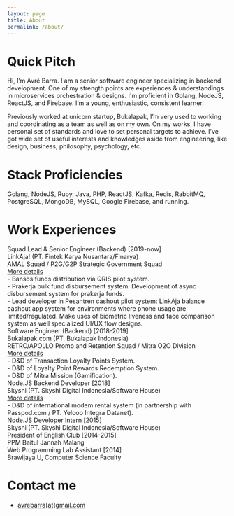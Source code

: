 ```yaml
---
layout: page
title: About
permalink: /about/
---
```


# Quick Pitch

Hi, I’m Avré Barra. I am a senior software engineer specializing in backend development. One of my strength points are experiences & understandings in microservices orchestration & designs. I'm proficient in Golang, NodeJS, ReactJS, and Firebase. I’m a young, enthusiastic, consistent learner.

Previously worked at unicorn startup, Bukalapak, I’m very used to working and coordinating as a team as well as on my own. On my works, I have personal set of standards and love to set personal targets to achieve. I’ve got wide set of useful interests and knowledges aside from engineering, like design, business, philosophy, psychology, etc.

# Stack Proficiencies

Golang, NodeJS, Ruby, Java, PHP, ReactJS, Kafka, Redis, RabbitMQ, PostgreSQL, MongoDB, MySQL, Google Firebase, and running.

# Work Experiences

<div class="separator mt-3 font-light text-xs"></div>
<div class="font-bold text-lg mt-4">Squad Lead & Senior Engineer (Backend) <span class="font-mono font-normal text-xs text-gray-400">[2019-now]</span></div>
<div class="text-gray-900 italic">LinkAja! (PT. Fintek Karya Nusantara/Finarya)</div>
<div class="font-mono text-sm text-gray-700">AMAL Squad / P2G/G2P Strategic Government Squad</div>
<a href="#content-1" class="accordion-toggle font-mono font-normal text-xs text-gray-400">More details</a>

<div class="separator mt-2 font-light text-xs"></div>
<div class="font-mono text-xs text-gray-700 accordion-content" id="content-1">
<div>- Bansos funds distribution via QRIS pilot system.</div>
<div>- Prakerja bulk fund disbursement system: Development of async disbursement system for prakerja funds.</div>
<div>- Lead developer in Pesantren cashout pilot system: LinkAja balance cashout app system for environments where phone usage are limited/regulated. Make uses of biometric liveness and face comparison system as well specialized UI/UX flow designs.</div>
</div>

<div class="font-bold text-lg mt-4">Software Engineer (Backend) <span class="font-mono font-normal text-xs text-gray-400">[2018-2019]</span></div>
<div class="text-gray-900 italic">Bukalapak.com (PT. Bukalapak Indonesia)</div>
<div class="font-mono text-sm text-gray-700">RETRO/APOLLO Promo and Retention Squad / Mitra O2O Division</div>
<a href="#content-2" class="accordion-toggle font-mono font-normal text-xs text-gray-400">More details</a>

<div class="separator mt-2 font-light text-xs"></div>
<div class="font-mono text-xs text-gray-700 accordion-content" id="content-2">
<div>- D&D of Transaction Loyalty Points System.</div>
<div>- D&D of Loyalty Point Rewards Redemption System.</div>
<div>- D&D of Mitra Mission (Gamification).</div>
</div>

<div class="font-bold text-lg mt-4">Node.JS Backend Developer <span class="font-mono font-normal text-xs text-gray-400">[2018]</span></div>
<div class="text-gray-900 italic"> Skyshi (PT. Skyshi Digital Indonesia/Software House)</div>
<div class="font-mono text-sm text-gray-700"></div>
<a href="#content-3" class="accordion-toggle font-mono font-normal text-xs text-gray-400">More details</a>

<div class="separator mt-2 font-light text-xs"></div>
<div class="font-mono text-xs text-gray-700 accordion-content" id="content-3">
<div>- D&D of international modem rental system (in partnership with Passpod.com / PT. Yelooo Integra Datanet).</div>
</div>

<div class="font-bold text-lg mt-4">Node.JS Developer Intern <span class="font-mono font-normal text-xs text-gray-400">[2015]</span></div>
<div class="text-gray-900 italic">Skyshi (PT. Skyshi Digital Indonesia/Software House)</div>

<div class="font-bold text-lg mt-4">President of English Club <span class="font-mono font-normal text-xs text-gray-400">[2014-2015]</span></div>
<div class="text-gray-900 italic">PPM Baitul Jannah Malang</div>

<div class="font-bold text-lg mt-4">Web Programming Lab Assistant <span class="font-mono font-normal text-xs text-gray-400">[2014]</span></div>
<div class="text-gray-900 italic">Brawijaya U, Computer Science Faculty </div>

# Contact me

- [avrebarra[at]gmail.com](mailto:avrebarra?@gmail.com)
